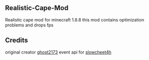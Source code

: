 ## Realistic-Cape-Mod
Realistic cape mod for minecraft 1.8.8
this mod contains optimization problems and drops fps
## Credits
original creator [ghost2173](https://github.com/ghost2173 "Heading link")
event api for [slowcheet4h](https://github.com/slowcheet4h/pisiEventAPI "Heading link")



